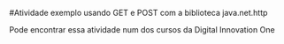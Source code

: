 #Atividade exemplo usando GET e POST com a biblioteca java.net.http

Pode encontrar essa atividade num dos cursos da Digital Innovation One